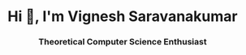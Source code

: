 <h1 align="center">Hi 👋, I'm Vignesh Saravanakumar</h1>
<h3 align="center">Theoretical Computer Science Enthusiast</h3>

